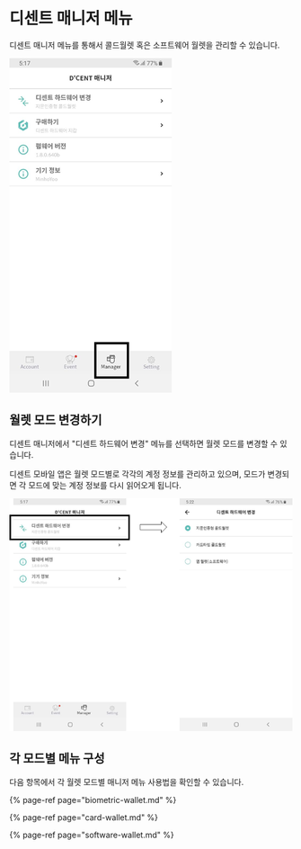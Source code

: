 # 디센트 매니저 메뉴

디센트 매니저 메뉴를 통해서 콜드월렛 혹은 소프트웨어 월렛을 관리할 수 있습니다.

![](../../.gitbook/assets/image%20%28106%29.png)

## 월렛 모드 변경하기

디센트 매니저에서 "디센트 하드웨어 변경" 메뉴를 선택하면 월렛 모드를 변경할 수 있습니다.

디센트 모바일 앱은 월렛 모드별로 각각의 계정 정보를 관리하고 있으며, 모드가 변경되면 각 모드에 맞는 계정 정보를 다시 읽어오게 됩니다.

![](../../.gitbook/assets/image%20%2891%29.png)

## 각 모드별 메뉴 구성

다음 항목에서 각 월렛 모드별 매니저 메뉴 사용법을 확인할 수 있습니다.

{% page-ref page="biometric-wallet.md" %}

{% page-ref page="card-wallet.md" %}

{% page-ref page="software-wallet.md" %}



